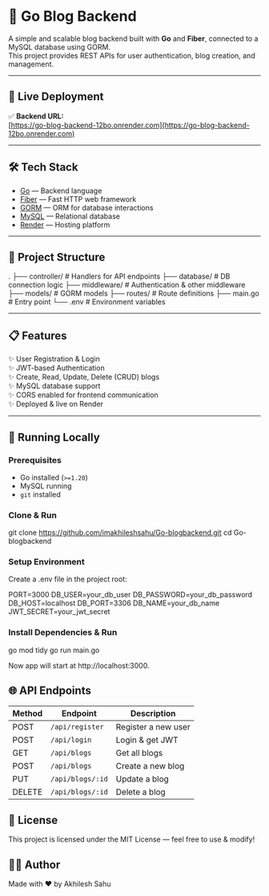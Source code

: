 # 📖 Go Blog Backend

A simple and scalable blog backend built with **Go** and **Fiber**, connected to a MySQL database using GORM.  
This project provides REST APIs for user authentication, blog creation, and management.

---

## 🚀 Live Deployment

✅ **Backend URL:**  
[https://go-blog-backend-12bo.onrender.com](https://go-blog-backend-12bo.onrender.com)

---

## 🛠️ Tech Stack

- [Go](https://golang.org/) — Backend language
- [Fiber](https://gofiber.io/) — Fast HTTP web framework
- [GORM](https://gorm.io/) — ORM for database interactions
- [MySQL](https://www.mysql.com/) — Relational database
- [Render](https://render.com/) — Hosting platform

---

## 📂 Project Structure

.
├── controller/ # Handlers for API endpoints
├── database/ # DB connection logic
├── middleware/ # Authentication & other middleware
├── models/ # GORM models
├── routes/ # Route definitions
├── main.go # Entry point
└── .env # Environment variables


---

## 📋 Features

✨ User Registration & Login  
✨ JWT-based Authentication  
✨ Create, Read, Update, Delete (CRUD) blogs  
✨ MySQL database support  
✨ CORS enabled for frontend communication  
✨ Deployed & live on Render

---

## 🧪 Running Locally

### Prerequisites
- Go installed (`>=1.20`)
- MySQL running
- `git` installed

### Clone & Run

git clone https://github.com/imakhileshsahu/Go-blogbackend.git
cd Go-blogbackend

### Setup Environment

Create a .env file in the project root:

PORT=3000
DB_USER=your_db_user
DB_PASSWORD=your_db_password
DB_HOST=localhost
DB_PORT=3306
DB_NAME=your_db_name
JWT_SECRET=your_jwt_secret

### Install Dependencies & Run

go mod tidy
go run main.go

Now app will start at http://localhost:3000.



## 🌐 API Endpoints

| Method | Endpoint         | Description         |
| ------ | ---------------- | ------------------- |
| POST   | `/api/register`  | Register a new user |
| POST   | `/api/login`     | Login & get JWT     |
| GET    | `/api/blogs`     | Get all blogs       |
| POST   | `/api/blogs`     | Create a new blog   |
| PUT    | `/api/blogs/:id` | Update a blog       |
| DELETE | `/api/blogs/:id` | Delete a blog       |

## 📄 License
This project is licensed under the MIT License — feel free to use & modify!

## 👨‍💻 Author
Made with ❤️ by Akhilesh Sahu
